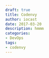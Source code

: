 ```yaml
---
draft: true
title: Codenvy
author: iocast
date: 2017-03-20
description: hmmm
categories:
- DevOps
tags:
- codenvy
---
```

